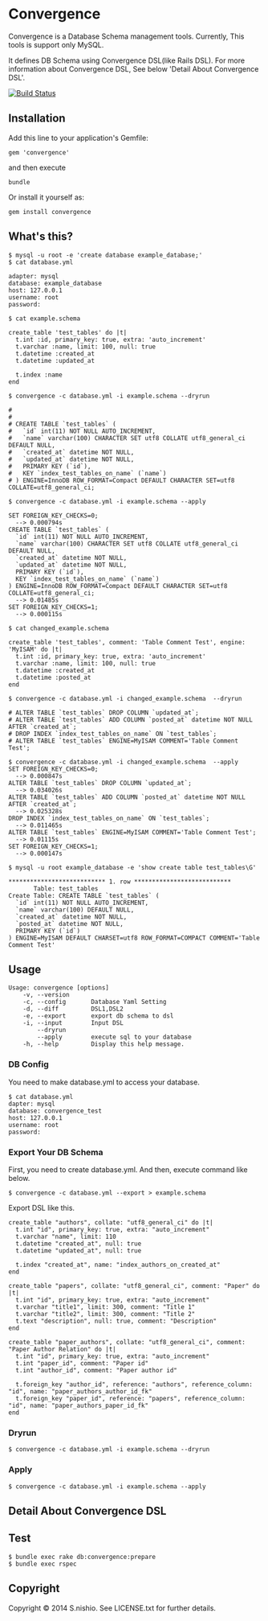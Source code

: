 # Convergence

Convergence is a Database Schema management tools.
Currently, This tools is support only MySQL.

It defines DB Schema using Convergence DSL(like Rails DSL).
For more information about Convergence DSL, See below 'Detail About Convergence DSL'.


[![Build Status](https://travis-ci.org/nishio-dens/convergence.svg?branch=master)](https://travis-ci.org/nishio-dens/convergence)

## Installation

Add this line to your application's Gemfile:

```
gem 'convergence'
```

and then execute

```
bundle
```

Or install it yourself as:

```
gem install convergence
```

## What's this?

```
$ mysql -u root -e 'create database example_database;'
$ cat database.yml

adapter: mysql
database: example_database
host: 127.0.0.1
username: root
password:

$ cat example.schema

create_table 'test_tables' do |t|
  t.int :id, primary_key: true, extra: 'auto_increment'
  t.varchar :name, limit: 100, null: true
  t.datetime :created_at
  t.datetime :updated_at

  t.index :name
end

$ convergence -c database.yml -i example.schema --dryrun

#
#
# CREATE TABLE `test_tables` (
#   `id` int(11) NOT NULL AUTO_INCREMENT,
#   `name` varchar(100) CHARACTER SET utf8 COLLATE utf8_general_ci DEFAULT NULL,
#   `created_at` datetime NOT NULL,
#   `updated_at` datetime NOT NULL,
#   PRIMARY KEY (`id`),
#   KEY `index_test_tables_on_name` (`name`)
# ) ENGINE=InnoDB ROW_FORMAT=Compact DEFAULT CHARACTER SET=utf8 COLLATE=utf8_general_ci;

$ convergence -c database.yml -i example.schema --apply

SET FOREIGN_KEY_CHECKS=0;
  --> 0.000794s
CREATE TABLE `test_tables` (
  `id` int(11) NOT NULL AUTO_INCREMENT,
  `name` varchar(100) CHARACTER SET utf8 COLLATE utf8_general_ci DEFAULT NULL,
  `created_at` datetime NOT NULL,
  `updated_at` datetime NOT NULL,
  PRIMARY KEY (`id`),
  KEY `index_test_tables_on_name` (`name`)
) ENGINE=InnoDB ROW_FORMAT=Compact DEFAULT CHARACTER SET=utf8 COLLATE=utf8_general_ci;
  --> 0.01485s
SET FOREIGN_KEY_CHECKS=1;
  --> 0.000115s

$ cat changed_example.schema

create_table 'test_tables', comment: 'Table Comment Test', engine: 'MyISAM' do |t|
  t.int :id, primary_key: true, extra: 'auto_increment'
  t.varchar :name, limit: 100, null: true
  t.datetime :created_at
  t.datetime :posted_at
end

$ convergence -c database.yml -i changed_example.schema  --dryrun

# ALTER TABLE `test_tables` DROP COLUMN `updated_at`;
# ALTER TABLE `test_tables` ADD COLUMN `posted_at` datetime NOT NULL AFTER `created_at`;
# DROP INDEX `index_test_tables_on_name` ON `test_tables`;
# ALTER TABLE `test_tables` ENGINE=MyISAM COMMENT='Table Comment Test';

$ convergence -c database.yml -i changed_example.schema  --apply
SET FOREIGN_KEY_CHECKS=0;
  --> 0.000847s
ALTER TABLE `test_tables` DROP COLUMN `updated_at`;
  --> 0.034026s
ALTER TABLE `test_tables` ADD COLUMN `posted_at` datetime NOT NULL AFTER `created_at`;
  --> 0.025328s
DROP INDEX `index_test_tables_on_name` ON `test_tables`;
  --> 0.011465s
ALTER TABLE `test_tables` ENGINE=MyISAM COMMENT='Table Comment Test';
  --> 0.01115s
SET FOREIGN_KEY_CHECKS=1;
  --> 0.000147s

$ mysql -u root example_database -e 'show create table test_tables\G'

*************************** 1. row ***************************
       Table: test_tables
Create Table: CREATE TABLE `test_tables` (
  `id` int(11) NOT NULL AUTO_INCREMENT,
  `name` varchar(100) DEFAULT NULL,
  `created_at` datetime NOT NULL,
  `posted_at` datetime NOT NULL,
  PRIMARY KEY (`id`)
) ENGINE=MyISAM DEFAULT CHARSET=utf8 ROW_FORMAT=COMPACT COMMENT='Table Comment Test'
```

## Usage

```
Usage: convergence [options]
    -v, --version
    -c, --config       Database Yaml Setting
    -d, --diff         DSL1,DSL2
    -e, --export       export db schema to dsl
    -i, --input        Input DSL
        --dryrun
        --apply        execute sql to your database
    -h, --help         Display this help message.
```

### DB Config

You need to make database.yml to access your database.

```
$ cat database.yml
dapter: mysql
database: convergence_test
host: 127.0.0.1
username: root
password:
```

### Export Your DB Schema

First, you need to create database.yml.
And then, execute command like below.

```
$ convergence -c database.yml --export > example.schema
```

Export DSL like this.

```
create_table "authors", collate: "utf8_general_ci" do |t|
  t.int "id", primary_key: true, extra: "auto_increment"
  t.varchar "name", limit: 110
  t.datetime "created_at", null: true
  t.datetime "updated_at", null: true

  t.index "created_at", name: "index_authors_on_created_at"
end

create_table "papers", collate: "utf8_general_ci", comment: "Paper" do |t|
  t.int "id", primary_key: true, extra: "auto_increment"
  t.varchar "title1", limit: 300, comment: "Title 1"
  t.varchar "title2", limit: 300, comment: "Title 2"
  t.text "description", null: true, comment: "Description"
end

create_table "paper_authors", collate: "utf8_general_ci", comment: "Paper Author Relation" do |t|
  t.int "id", primary_key: true, extra: "auto_increment"
  t.int "paper_id", comment: "Paper id"
  t.int "author_id", comment: "Paper author id"

  t.foreign_key "author_id", reference: "authors", reference_column: "id", name: "paper_authors_author_id_fk"
  t.foreign_key "paper_id", reference: "papers", reference_column: "id", name: "paper_authors_paper_id_fk"
end
```

### Dryrun

```
$ convergence -c database.yml -i example.schema --dryrun
```

### Apply

```
$ convergence -c database.yml -i example.schema --apply
```

## Detail About Convergence DSL


## Test

```
$ bundle exec rake db:convergence:prepare
$ bundle exec rspec
```

## Copyright

Copyright © 2014 S.nishio. See LICENSE.txt for further details.
